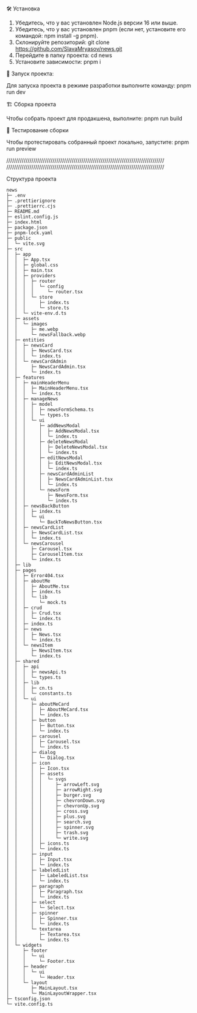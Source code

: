 🛠 Установка

1. Убедитесь, что у вас установлен Node.js версии 16 или выше.
2. Убедитесь, что у вас установлен pnpm (если нет, установите его командой: npm install -g pnpm).
3. Склонируйте репозиторий: git clone https://github.com/SlavaMryasov/news.git
4. Перейдите в папку проекта: cd news
5. Установите зависимости: pnpm i

🚀 Запуск проекта:

Для запуска проекта в режиме разработки выполните команду: pnpm run dev

🏗 Сборка проекта

Чтобы собрать проект для продакшена, выполните: pnpm run build

🧪 Тестирование сборки

Чтобы протестировать собранный проект локально, запустите: pnpm run preview

//////////////////////////////////////////////////////////////////////////////////
//////////////////////////////////////////////////////////////////////////////////

Структура проекта

```
news
├─ .env
├─ .prettierignore
├─ .prettierrc.cjs
├─ README.md
├─ eslint.config.js
├─ index.html
├─ package.json
├─ pnpm-lock.yaml
├─ public
│  └─ vite.svg
├─ src
│  ├─ app
│  │  ├─ App.tsx
│  │  ├─ global.css
│  │  ├─ main.tsx
│  │  ├─ providers
│  │  │  ├─ router
│  │  │  │  └─ config
│  │  │  │     └─ router.tsx
│  │  │  └─ store
│  │  │     ├─ index.ts
│  │  │     └─ store.ts
│  │  └─ vite-env.d.ts
│  ├─ assets
│  │  └─ images
│  │     ├─ me.webp
│  │     └─ newsFallback.webp
│  ├─ entities
│  │  ├─ newsCard
│  │  │  ├─ NewsCard.tsx
│  │  │  └─ index.ts
│  │  └─ newsCardAdmin
│  │     ├─ NewsCardAdmin.tsx
│  │     └─ index.ts
│  ├─ features
│  │  ├─ mainHeaderMenu
│  │  │  ├─ MainHeaderMenu.tsx
│  │  │  └─ index.ts
│  │  ├─ manageNews
│  │  │  ├─ model
│  │  │  │  ├─ newsFormSchema.ts
│  │  │  │  └─ types.ts
│  │  │  └─ ui
│  │  │     ├─ addNewsModal
│  │  │     │  ├─ AddNewsModal.tsx
│  │  │     │  └─ index.ts
│  │  │     ├─ deleteNewsModal
│  │  │     │  ├─ DeleteNewsModal.tsx
│  │  │     │  └─ index.ts
│  │  │     ├─ editNewsModal
│  │  │     │  ├─ EditNewsModal.tsx
│  │  │     │  └─ index.ts
│  │  │     ├─ newsCardAdminList
│  │  │     │  ├─ NewsCardAdminList.tsx
│  │  │     │  └─ index.ts
│  │  │     └─ newsForm
│  │  │        ├─ NewsForm.tsx
│  │  │        └─ index.ts
│  │  ├─ newsBackButton
│  │  │  ├─ index.ts
│  │  │  └─ ui
│  │  │     └─ BackToNewsButton.tsx
│  │  ├─ newsCardList
│  │  │  ├─ NewsCardList.tsx
│  │  │  └─ index.ts
│  │  └─ newsCarousel
│  │     ├─ Carousel.tsx
│  │     ├─ CarouselItem.tsx
│  │     └─ index.ts
│  ├─ lib
│  ├─ pages
│  │  ├─ Error404.tsx
│  │  ├─ aboutMe
│  │  │  ├─ AboutMe.tsx
│  │  │  ├─ index.ts
│  │  │  └─ lib
│  │  │     └─ mock.ts
│  │  ├─ crud
│  │  │  ├─ Crud.tsx
│  │  │  └─ index.ts
│  │  ├─ index.ts
│  │  ├─ news
│  │  │  ├─ News.tsx
│  │  │  └─ index.ts
│  │  └─ newsItem
│  │     ├─ NewsItem.tsx
│  │     └─ index.ts
│  ├─ shared
│  │  ├─ api
│  │  │  ├─ newsApi.ts
│  │  │  └─ types.ts
│  │  ├─ lib
│  │  │  ├─ cn.ts
│  │  │  └─ constants.ts
│  │  └─ ui
│  │     ├─ aboutMeCard
│  │     │  ├─ AboutMeCard.tsx
│  │     │  └─ index.ts
│  │     ├─ button
│  │     │  ├─ Button.tsx
│  │     │  └─ index.ts
│  │     ├─ carousel
│  │     │  ├─ Carousel.tsx
│  │     │  └─ index.ts
│  │     ├─ dialog
│  │     │  └─ Dialog.tsx
│  │     ├─ icon
│  │     │  ├─ Icon.tsx
│  │     │  ├─ assets
│  │     │  │  └─ svgs
│  │     │  │     ├─ arrowLeft.svg
│  │     │  │     ├─ arrowRight.svg
│  │     │  │     ├─ burger.svg
│  │     │  │     ├─ chevronDown.svg
│  │     │  │     ├─ chevronUp.svg
│  │     │  │     ├─ cross.svg
│  │     │  │     ├─ plus.svg
│  │     │  │     ├─ search.svg
│  │     │  │     ├─ spinner.svg
│  │     │  │     ├─ trash.svg
│  │     │  │     └─ write.svg
│  │     │  ├─ icons.ts
│  │     │  └─ index.ts
│  │     ├─ input
│  │     │  ├─ Input.tsx
│  │     │  └─ index.ts
│  │     ├─ labeledList
│  │     │  ├─ LabeledList.tsx
│  │     │  └─ index.ts
│  │     ├─ paragraph
│  │     │  ├─ Paragraph.tsx
│  │     │  └─ index.ts
│  │     ├─ select
│  │     │  └─ Select.tsx
│  │     ├─ spinner
│  │     │  ├─ Spinner.tsx
│  │     │  └─ index.ts
│  │     └─ textarea
│  │        ├─ Textarea.tsx
│  │        └─ index.ts
│  └─ widgets
│     ├─ footer
│     │  └─ ui
│     │     └─ Footer.tsx
│     ├─ header
│     │  └─ ui
│     │     └─ Header.tsx
│     └─ layout
│        ├─ MainLayout.tsx
│        └─ MainLayoutWrapper.tsx
├─ tsconfig.json
└─ vite.config.ts

```
